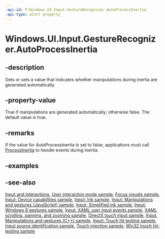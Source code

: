 ```yaml
---
-api-id: P:Windows.UI.Input.GestureRecognizer.AutoProcessInertia
-api-type: winrt property
---
```


<!-- Property syntax
public bool AutoProcessInertia { get;  set; }
-->

# Windows.UI.Input.GestureRecognizer.AutoProcessInertia

## -description
Gets or sets a value that indicates whether manipulations during inertia are generated automatically.

## -property-value
True if manipulations are generated automatically; otherwise false. The default value is true.

## -remarks
If the value for AutoProcessInertia is set to false, applications must call [ProcessInertia](gesturerecognizer_processinertia_1198131147.md) to handle events during inertia.

## -examples

## -see-also
[Input and interactions](https://docs.microsoft.com/windows/uwp/design/input/), [User interaction mode sample](https://github.com/Microsoft/Windows-universal-samples/tree/master/Samples/UserInteractionMode), [Focus visuals sample](https://go.microsoft.com/fwlink/p/?LinkID=619895), [Input: Device capabilities sample](https://go.microsoft.com/fwlink/p/?linkid=231530), [Input: Ink sample](https://go.microsoft.com/fwlink/p/?linkid=231622), [Input: Manipulations and gestures (JavaScript) sample](https://go.microsoft.com/fwlink/p/?linkid=231638), [Input: Simplified ink  sample](https://go.microsoft.com/fwlink/p/?linkid=246570), [Input: Windows 8 gestures sample](https://go.microsoft.com/fwlink/p/?LinkId=264995), [Input: XAML user input events sample](https://go.microsoft.com/fwlink/p/?linkid=226855), [XAML scrolling, panning, and zooming sample](https://go.microsoft.com/fwlink/p/?linkid=251717), [DirectX touch input sample](https://go.microsoft.com/fwlink/p/?LinkID=231627), [Input: Manipulations and gestures (C++) sample](https://go.microsoft.com/fwlink/p/?linkid=231605), [Input: Touch hit testing sample](https://go.microsoft.com/fwlink/p/?linkid=231590), [Input source identification sample](https://go.microsoft.com/fwlink/p/?LinkID=267908), [Touch injection sample](https://go.microsoft.com/fwlink/p/?LinkID=267906), [Win32 touch hit-testing sample](https://go.microsoft.com/fwlink/p/?LinkID=267915)
